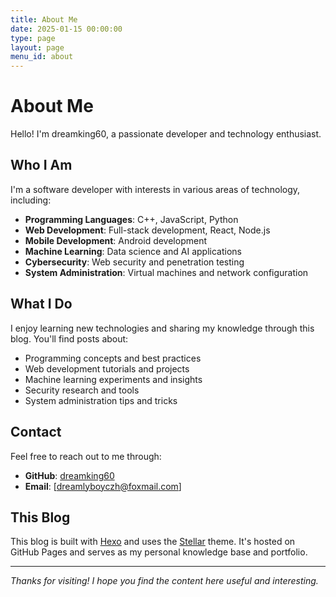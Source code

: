 ```yaml
---
title: About Me
date: 2025-01-15 00:00:00
type: page
layout: page
menu_id: about
---
```


# About Me

Hello! I'm dreamking60, a passionate developer and technology enthusiast.

## Who I Am

I'm a software developer with interests in various areas of technology, including:

- **Programming Languages**: C++, JavaScript, Python
- **Web Development**: Full-stack development, React, Node.js
- **Mobile Development**: Android development
- **Machine Learning**: Data science and AI applications
- **Cybersecurity**: Web security and penetration testing
- **System Administration**: Virtual machines and network configuration

## What I Do

I enjoy learning new technologies and sharing my knowledge through this blog. You'll find posts about:

- Programming concepts and best practices
- Web development tutorials and projects
- Machine learning experiments and insights
- Security research and tools
- System administration tips and tricks

## Contact

Feel free to reach out to me through:

- **GitHub**: [dreamking60](https://github.com/dreamking60)
- **Email**: [dreamlyboyczh@foxmail.com]

## This Blog

This blog is built with [Hexo](https://hexo.io/) and uses the [Stellar](https://github.com/xaoxuu/hexo-theme-stellar) theme. It's hosted on GitHub Pages and serves as my personal knowledge base and portfolio.

---

*Thanks for visiting! I hope you find the content here useful and interesting.*
